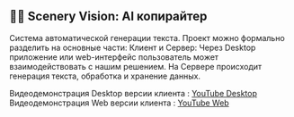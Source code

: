 ## 👩‍💻 Scenery Vision: AI копирайтер

Система автоматической генерации текста. Проект
можно формально разделить на основные части: Клиент и Сервер:
Через Desktop приложение или web-интерфейс пользователь может
взаимодействовать с нашим решением. На Сервере происходит
генерация текста, обработка и хранение данных.

Видеодемонстрация Desktop версии клиента : [YouTube Desktop](https://www.youtube.com/watch?v=7-Tvetb9HiU)
Видеодемонстрация Web версии клиента : [YouTube Web](https://www.youtube.com/watch?v=a6AvfHoysBc)

<!--

**Here are some ideas to get you started:**

🙋‍♀️ A short introduction - what is your organization all about?
🌈 Contribution guidelines - how can the community get involved?
👩‍💻 Useful resources - where can the community find your docs? Is there anything else the community should know?
🍿 Fun facts - what does your team eat for breakfast?
🧙 Remember, you can do mighty things with the power of [Markdown](https://docs.github.com/github/writing-on-github/getting-started-with-writing-and-formatting-on-github/basic-writing-and-formatting-syntax)
-->

